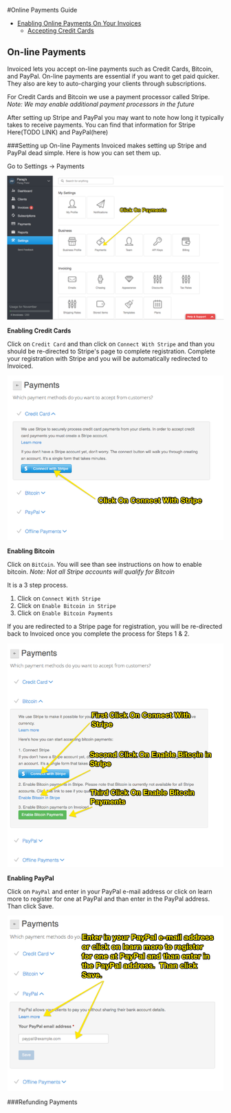 #Online Payments Guide
   * [Enabling Online Payments On Your Invoices](#invoice-enable-online)
      * [Accepting Credit Cards](#invoice-subscriptions) 

## On-line Payments
Invoiced lets you accept on-line payments such as Credit Cards, Bitcoin, and PayPal.  On-line payments are essential if you want to get paid quicker.  They also are key to auto-charging your clients through subscriptions. 

For Credit Cards and Bitcoin we use a payment processor called Stripe.  *Note: We may enable additional payment processors in the future*

After setting up Stripe and PayPal you may want to note how long it typically takes to receive payments.  You can find that information for Stripe Here(TODO LINK) and PayPal(here) 

###Setting up On-line Payments
Invoiced makes setting up Stripe and PayPal dead simple.  Here is how you can set them up.

Go to Settings -> Payments 

![On-line Payments](../img/invoice-online-payments.png)

**Enabling Credit Cards**

Click on `Credit Card` and than click on `Connect With Stripe` and than you should be re-directed to Stripe's page to complete registration.  Complete your registration with Stripe and you will be automatically redirected to Invoiced.

![Credit Card Enabled](../img/invoice-enable-credit-card.png)

**Enabling Bitcoin**

Click on `BitCoin`.  You will see than see instructions on how to enable bitcoin.  *Note: Not all Stripe accounts will qualify for Bitcoin*

It is a 3 step process.

1. Click on `Connect With Stripe`
2. Click on `Enable Bitcoin in Stripe`
3. Click on `Enable Bitcoin Payments`

If you are redirected to a Stripe page for registration, you will be re-directed back to Invoiced once you complete the process for Steps 1 & 2.

![Credit Card Enabled](../img/invoice-enable-bitcoin.png)

**Enabling PayPal**

Click on `PayPal` and enter in your PayPal e-mail address or click on learn more to register for one at PayPal and than enter in the PayPal address.  Than click Save.

![Credit Card Enabled](../img/invoice-enable-paypal.png)


###Refunding Payments




